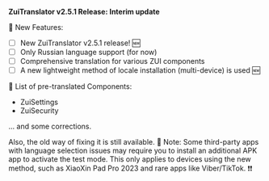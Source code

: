 **ZuiTranslator v2.5.1 Release: Interim update**

🚀 New Features:
- [ ] New ZuiTranslator v2.5.1 release! 🆕
- [ ] Only Russian language support (for now)
- [ ] Comprehensive translation for various ZUI components
- [ ] A new lightweight method of locale installation (multi-device) is used 🆕

🎁 List of pre-translated Components:

- ZuiSettings
- ZuiSecurity

... and some corrections.

Also, the old way of fixing it is still available. 🔄
Note: Some third-party apps with language selection issues may require you to install an additional APK app to activate the test mode. This only applies to devices using the new method, such as XiaoXin Pad Pro 2023 and rare apps like Viber/TikTok. ❗❗